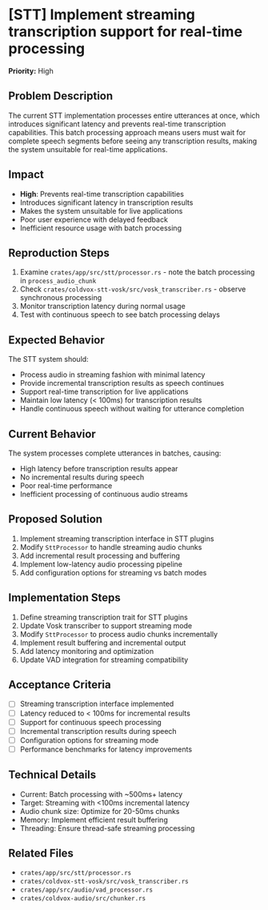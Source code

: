 # [STT] Implement streaming transcription support for real-time processing

**Priority:** High

## Problem Description
The current STT implementation processes entire utterances at once, which introduces significant latency and prevents real-time transcription capabilities. This batch processing approach means users must wait for complete speech segments before seeing any transcription results, making the system unsuitable for real-time applications.

## Impact
- **High**: Prevents real-time transcription capabilities
- Introduces significant latency in transcription results
- Makes the system unsuitable for live applications
- Poor user experience with delayed feedback
- Inefficient resource usage with batch processing

## Reproduction Steps
1. Examine `crates/app/src/stt/processor.rs` - note the batch processing in `process_audio_chunk`
2. Check `crates/coldvox-stt-vosk/src/vosk_transcriber.rs` - observe synchronous processing
3. Monitor transcription latency during normal usage
4. Test with continuous speech to see batch processing delays

## Expected Behavior
The STT system should:
- Process audio in streaming fashion with minimal latency
- Provide incremental transcription results as speech continues
- Support real-time transcription for live applications
- Maintain low latency (< 100ms) for transcription results
- Handle continuous speech without waiting for utterance completion

## Current Behavior
The system processes complete utterances in batches, causing:
- High latency before transcription results appear
- No incremental results during speech
- Poor real-time performance
- Inefficient processing of continuous audio streams

## Proposed Solution
1. Implement streaming transcription interface in STT plugins
2. Modify `SttProcessor` to handle streaming audio chunks
3. Add incremental result processing and buffering
4. Implement low-latency audio processing pipeline
5. Add configuration options for streaming vs batch modes

## Implementation Steps
1. Define streaming transcription trait for STT plugins
2. Update Vosk transcriber to support streaming mode
3. Modify `SttProcessor` to process audio chunks incrementally
4. Implement result buffering and incremental output
5. Add latency monitoring and optimization
6. Update VAD integration for streaming compatibility

## Acceptance Criteria
- [ ] Streaming transcription interface implemented
- [ ] Latency reduced to < 100ms for incremental results
- [ ] Support for continuous speech processing
- [ ] Incremental transcription results during speech
- [ ] Configuration options for streaming mode
- [ ] Performance benchmarks for latency improvements

## Technical Details
- Current: Batch processing with ~500ms+ latency
- Target: Streaming with <100ms incremental latency
- Audio chunk size: Optimize for 20-50ms chunks
- Memory: Implement efficient result buffering
- Threading: Ensure thread-safe streaming processing

## Related Files
- `crates/app/src/stt/processor.rs`
- `crates/coldvox-stt-vosk/src/vosk_transcriber.rs`
- `crates/app/src/audio/vad_processor.rs`
- `crates/coldvox-audio/src/chunker.rs`
